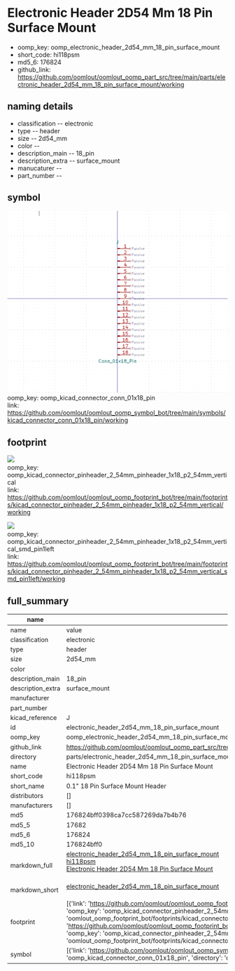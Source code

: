 # Electronic Header 2D54 Mm 18 Pin Surface Mount

  
* oomp_key: oomp_electronic_header_2d54_mm_18_pin_surface_mount 
* short_code: hi118psm
* md5_6: 176824  
* github_link: https://github.com/oomlout/oomlout_oomp_part_src/tree/main/parts/electronic_header_2d54_mm_18_pin_surface_mount/working  
## naming details
* classification -- electronic
* type -- header
* size -- 2d54_mm
* color -- 
* description_main -- 18_pin
* description_extra -- surface_mount
* manucaturer -- 
* part_number -- 



## symbol

![](symbol/0/working/working_600.png)  
oomp_key: oomp_kicad_connector_conn_01x18_pin  
link: https://github.com/oomlout/oomlout_oomp_symbol_bot/tree/main/symbols/kicad_connector_conn_01x18_pin/working  

## footprint

![](footprint/0/working/working_600.png)  
oomp_key: oomp_kicad_connector_pinheader_2_54mm_pinheader_1x18_p2_54mm_vertical  
link: https://github.com/oomlout/oomlout_oomp_footprint_bot/tree/main/footprints/kicad_connector_pinheader_2_54mm_pinheader_1x18_p2_54mm_vertical/working  

![](footprint/0/working/working_600.png)  
oomp_key: oomp_kicad_connector_pinheader_2_54mm_pinheader_1x18_p2_54mm_vertical_smd_pin1left  
link: https://github.com/oomlout/oomlout_oomp_footprint_bot/tree/main/footprints/kicad_connector_pinheader_2_54mm_pinheader_1x18_p2_54mm_vertical_smd_pin1left/working  

## full_summary
| name | value | 
| --- | --- | 
| name | value | 
| classification | electronic | 
| type | header | 
| size | 2d54_mm | 
| color |  | 
| description_main | 18_pin | 
| description_extra | surface_mount | 
| manufacturer |  | 
| part_number |  | 
| kicad_reference | J | 
| id | electronic_header_2d54_mm_18_pin_surface_mount | 
| oomp_key | oomp_electronic_header_2d54_mm_18_pin_surface_mount | 
| github_link | https://github.com/oomlout/oomlout_oomp_part_src/tree/main/parts/electronic_header_2d54_mm_18_pin_surface_mount/working | 
| directory | parts/electronic_header_2d54_mm_18_pin_surface_mount | 
| name | Electronic Header 2D54 Mm 18 Pin Surface Mount | 
| short_code | hi118psm | 
| short_name | 0.1" 18 Pin Surface Mount Header | 
| distributors | [] | 
| manufacturers | [] | 
| md5 | 176824bff0398ca7cc587269da7b4b76 | 
| md5_5 | 17682 | 
| md5_6 | 176824 | 
| md5_10 | 176824bff0 | 
| markdown_full | [electronic_header_2d54_mm_18_pin_surface_mount](https://github.com/oomlout/oomlout_oomp_part_src/tree/main/parts/electronic_header_2d54_mm_18_pin_surface_mount/working)<br>[hi118psm](https://github.com/oomlout/oomlout_oomp_part_src/tree/main/parts/electronic_header_2d54_mm_18_pin_surface_mount/working)<br>[Electronic Header 2D54 Mm 18 Pin Surface Mount](https://github.com/oomlout/oomlout_oomp_part_src/tree/main/parts/electronic_header_2d54_mm_18_pin_surface_mount/working)<br><br> | 
| markdown_short | [electronic_header_2d54_mm_18_pin_surface_mount](https://github.com/oomlout/oomlout_oomp_part_src/tree/main/parts/electronic_header_2d54_mm_18_pin_surface_mount/working)<br><br> | 
| footprint | [{'link': 'https://github.com/oomlout/oomlout_oomp_footprint_bot/tree/main/foootprntss/kicad_connector_pinheader_2_54mm_pinheader_1x18_p2_54mm_vertical', 'oomp_key': 'oomp_kicad_connector_pinheader_2_54mm_pinheader_1x18_p2_54mm_vertical', 'directory': 'oomlout_oomp_footprint_bot/footprints/kicad_connector_pinheader_2_54mm_pinheader_1x18_p2_54mm_vertical//working/working.kicad_mod'}, {'link': 'https://github.com/oomlout/oomlout_oomp_footprint_bot/tree/main/foootprntss/kicad_connector_pinheader_2_54mm_pinheader_1x18_p2_54mm_vertical_smd_pin1left', 'oomp_key': 'oomp_kicad_connector_pinheader_2_54mm_pinheader_1x18_p2_54mm_vertical_smd_pin1left', 'directory': 'oomlout_oomp_footprint_bot/footprints/kicad_connector_pinheader_2_54mm_pinheader_1x18_p2_54mm_vertical_smd_pin1left//working/working.kicad_mod'}] | 
| symbol | [{'link': 'https://github.com/oomlout/oomlout_oomp_symbol_bot/tree/main/symbols/kicad_connector_conn_01x18_pin', 'oomp_key': 'oomp_kicad_connector_conn_01x18_pin', 'directory': 'oomlout_oomp_symbol_bot/symbols/kicad_connector_conn_01x18_pin//working/working.kicad_sym'}] | 
